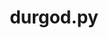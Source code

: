 ---
title: durgod.py
description: scripts for controlling a Durgod Taurus K320 Nebula keyboard
template: null.html
extra:
  featured: 6
  homepage: https://github.com/iliazeus/durgod
  repository: https://github.com/iliazeus/durgod
  language: Python
  license: MIT
  github: iliazeus/durgod
  badges: [language, github, github_license]
---